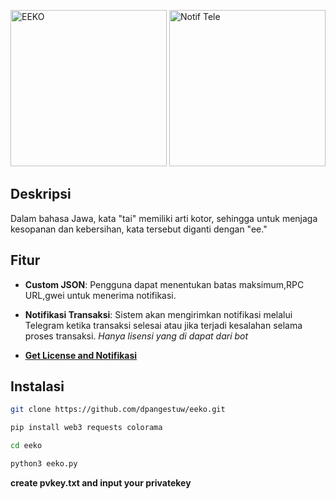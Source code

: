 <img height="250" alt="EEKO" src="https://github.com/user-attachments/assets/698730c4-c0e6-498f-a3ee-8ab757de3fb4"> <img height="250" alt="Notif Tele" src="https://github.com/user-attachments/assets/de45b100-690e-44ef-b34f-fc9362ab3921">


## Deskripsi

Dalam bahasa Jawa, kata "tai" memiliki arti kotor, sehingga untuk menjaga kesopanan dan kebersihan, kata tersebut diganti dengan "ee."


## Fitur

- **Custom JSON**: Pengguna dapat menentukan batas maksimum,RPC URL,gwei untuk menerima notifikasi. 
  
- **Notifikasi Transaksi**: Sistem akan mengirimkan notifikasi melalui Telegram ketika transaksi selesai atau jika terjadi kesalahan selama proses transaksi. *Hanya lisensi yang di dapat dari bot*

- [**Get License and Notifikasi**](https://t.me/Laporan_Sayang_bot)

## Instalasi

   ```bash
   git clone https://github.com/dpangestuw/eeko.git
   ```
   ```bash
   pip install web3 requests colorama
   ```
   ```bash
   cd eeko
   ```
   ```bash
   python3 eeko.py
   ```
**create pvkey.txt and input your privatekey**
